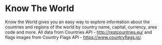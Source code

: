# Know The World

Know the World gives you an easy way to explore information about the countries and regions of the world by country name, capital, currency, area code and more.
All data from Countries API - http://restcountries.eu/ and flags images from Country Flags API - https://www.countryflags.io/.
